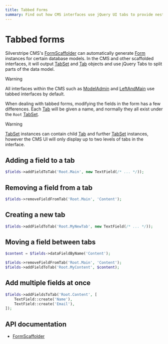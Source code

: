 ```yaml
---
title: Tabbed Forms
summary: Find out how CMS interfaces use jQuery UI tabs to provide nested FormFields.
---
```


# Tabbed forms

Silverstripe CMS's [FormScaffolder](api:SilverStripe\Forms\FormScaffolder) can automatically generate [Form](api:SilverStripe\Forms\Form) instances for certain database models. In the
CMS and other scaffolded interfaces, it will output [TabSet](api:SilverStripe\Forms\TabSet) and [Tab](api:SilverStripe\Forms\Tab) objects and use jQuery Tabs to split
parts of the data model.

> [!WARNING]
> All interfaces within the CMS such as [ModelAdmin](api:SilverStripe\Admin\ModelAdmin) and [LeftAndMain](api:SilverStripe\Admin\LeftAndMain) use tabbed interfaces by default.

When dealing with tabbed forms, modifying the fields in the form has a few differences. Each [Tab](api:SilverStripe\Forms\Tab) will be given a
name, and normally they all exist under the `Root` [TabSet](api:SilverStripe\Forms\TabSet).

> [!WARNING]
> [TabSet](api:SilverStripe\Forms\TabSet) instances can contain child [Tab](api:SilverStripe\Forms\Tab) and further [TabSet](api:SilverStripe\Forms\TabSet) instances, however the CMS UI will only
> display up to two levels of tabs in the interface.

## Adding a field to a tab

```php
$fields->addFieldToTab('Root.Main', new TextField(/* ... */));
```

## Removing a field from a tab

```php
$fields->removeFieldFromTab('Root.Main', 'Content');
```

## Creating a new tab

```php
$fields->addFieldToTab('Root.MyNewTab', new TextField(/* ... */));
```

## Moving a field between tabs

```php
$content = $fields->dataFieldByName('Content');

$fields->removeFieldFromTab('Root.Main', 'Content');
$fields->addFieldToTab('Root.MyContent', $content);
```

## Add multiple fields at once

```php
$fields->addFieldsToTab('Root.Content', [
    TextField::create('Name'),
    TextField::create('Email'),
]);
```

## API documentation

- [FormScaffolder](api:SilverStripe\Forms\FormScaffolder)
